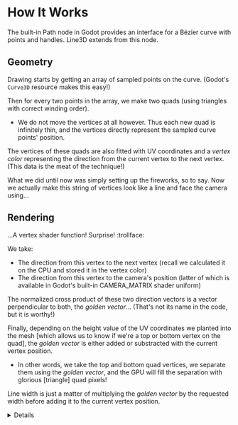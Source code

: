 # How It Works
The built-in Path node in Godot provides an interface for  a Bézier curve with points and handles. Line3D extends from this node.

## Geometry

Drawing starts by getting an array of sampled points on the curve. (Godot's `Curve3D` resource makes this easy!)

Then for every two points in the array, we make two quads (using triangles with correct winding order). 
  - We do not move the vertices at all however. Thus each new quad is infinitely thin, and the vertices directly represent the sampled curve points' position.

The vertices of these quads are also fitted with UV coordinates and a *vertex color* representing the direction from the current vertex to the next vertex. (This data is the meat of the technique!)

What we did until now was simply setting up the fireworks, so to say. Now we actually make this string of vertices look like a line and face the camera using...

## Rendering
...A vertex shader function! Surprise! :trollface:

We take:
- The direction from this vertex to the next vertex (recall we calculated it on the CPU and stored it in the vertex color)
- The direction from this vertex to the camera's position (latter of which is available in Godot's built-in CAMERA_MATRIX shader uniform)

The normalized cross product of these two direction vectors is a vector perpendicular to both, the *golden vector*... (That's not its name in the code, but it is worthy!)

Finally, depending on the height value of the UV coordinates we planted into the mesh [which allows us to know if we're a top or bottom vertex on the quad], the *golden vector* is either added or substracted with the current vertex position. 
- In other words, we take the top and bottom quad vertices, we separate them using the *golden vector*, and the GPU will fill the separation with glorious [triangle] quad pixels!

Line width is just a matter of multiplying the *golden vector* by the requested width before adding it to the current vertex position.

<details>

Okay, but *why* a vertex shader? In short:

- CPUs were designed to run one instruction at a time. They are good at doing big sequential tasks, but can't efficiently do many things at the same time. (If you've heard of [operating system schedulers](https://en.wikipedia.org/wiki/Scheduling_(computing)), they are what enable computer multitasking to be possible and efficient!)

- GPUs were designed to run a hundred thousand instructions at a time, because they are fitted with hundreds of tiny calculators! They are good at [embarassingly parallel](https://en.wikipedia.org/wiki/Embarrassingly_parallel) tasks; specifically linear algebra.

If we were to try and convert the vertex shader function to a plain CPU-side function that ran every frame and did all the same math and vertex-manipulation, it definitely wouldn't be able to process as many vertices as a GPU could in the same processing timeframe.

By implementing the "camera-facing" part in the vertex shader, the CPU just has to provide the line mesh with the embedded direction/color data, and the GPU will handle processing all the vertices through the function in parallel.

</details>